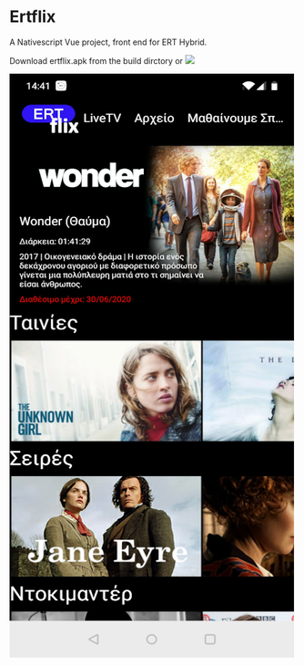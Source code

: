 # Ertflix
A Nativescript Vue project, front end for ERT Hybrid.  

Download ertflix.apk from the build dirctory or <a href="https://play.google.com/store/apps/details?id=org.nativescript.ertflix"><img src="http://www.pngmart.com/files/10/Get-It-On-Google-Play-Transparent-Background.png" width="30%"/></a>

<img src="https://github.com/mdigas/Ertflix/blob/master/build/ertflix.jpg">

